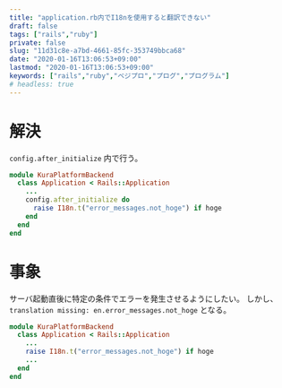 ```yaml
---
title: "application.rb内でI18nを使用すると翻訳できない"
draft: false
tags: ["rails","ruby"]
private: false
slug: "11d31c8e-a7bd-4661-85fc-353749bbca68"
date: "2020-01-16T13:06:53+09:00"
lastmod: "2020-01-16T13:06:53+09:00"
keywords: ["rails","ruby","ベジプロ","プログ","プログラム"]
# headless: true
---
```


# 解決
`config.after_initialize` 内で行う。

```rb:config/application.rb
module KuraPlatformBackend
  class Application < Rails::Application
    ...
    config.after_initialize do
      raise I18n.t("error_messages.not_hoge") if hoge
    end
  end
end
```

# 事象
サーバ起動直後に特定の条件でエラーを発生させるようにしたい。
しかし、 `translation missing: en.error_messages.not_hoge` となる。

```rb:config/application.rb
module KuraPlatformBackend
  class Application < Rails::Application
    ...
    raise I18n.t("error_messages.not_hoge") if hoge
    ...
  end
end
```
